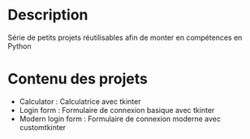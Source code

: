 # Description
Série de petits projets réutilisables afin de monter en compétences en Python
# Contenu des projets
- Calculator : Calculatrice avec tkinter
- Login form : Formulaire de connexion basique avec tkinter
- Modern login form : Formulaire de connexion moderne avec customtkinter
